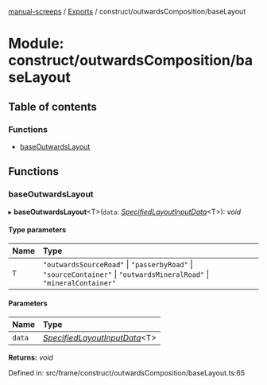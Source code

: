 [manual-screeps](../README.md) / [Exports](../modules.md) / construct/outwardsComposition/baseLayout

# Module: construct/outwardsComposition/baseLayout

## Table of contents

### Functions

- [baseOutwardsLayout](construct_outwardscomposition_baselayout.md#baseoutwardslayout)

## Functions

### baseOutwardsLayout

▸ **baseOutwardsLayout**<T\>(`data`: [*SpecifiedLayoutInputData*](construct_outwardscomposition_type.md#specifiedlayoutinputdata)<T\>): *void*

#### Type parameters

| Name | Type |
| :------ | :------ |
| `T` | ``"outwardsSourceRoad"`` \| ``"passerbyRoad"`` \| ``"sourceContainer"`` \| ``"outwardsMineralRoad"`` \| ``"mineralContainer"`` |

#### Parameters

| Name | Type |
| :------ | :------ |
| `data` | [*SpecifiedLayoutInputData*](construct_outwardscomposition_type.md#specifiedlayoutinputdata)<T\> |

**Returns:** *void*

Defined in: src/frame/construct/outwardsComposition/baseLayout.ts:65

